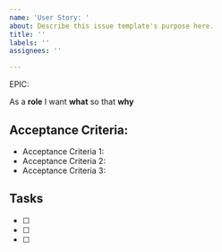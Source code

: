 ```yaml
---
name: 'User Story: '
about: Describe this issue template's purpose here.
title: ''
labels: ''
assignees: ''

---
```


EPIC: 

As a **role** I want  **what** so that **why**

## Acceptance Criteria:

- Acceptance Criteria 1:
- Acceptance Criteria 2:  
- Acceptance Criteria 3: 


## Tasks

- [ ] 
- [ ] 
- [ ]
